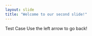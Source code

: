 ```yaml
---
layout: slide
title: "Welcome to our second slide!"
---
```

Test Case
Use the left arrow to go back!
